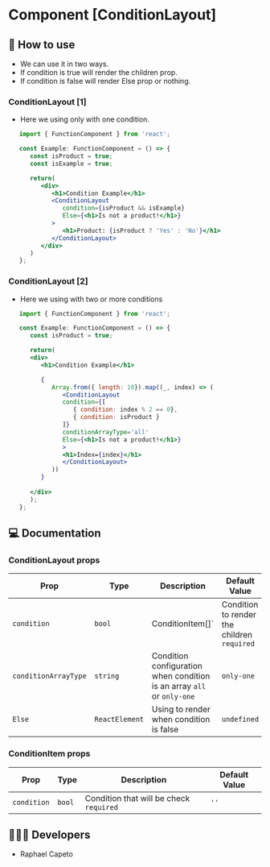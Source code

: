 # Component [ConditionLayout]

## 🚀 How to use
- We can use it in two ways.
- If condition is true will render the children prop.
- If condition is false will render Else prop or nothing.

### ConditionLayout [1]
- Here we using only with one condition.

```jsx
   import { FunctionComponent } from 'react';

   const Example: FunctionComponent = () => {
      const isProduct = true;
      const isExample = true;

      return(
         <div>
            <h1>Condition Example</h1>
            <ConditionLayout 
               condition={isProduct && isExample}
               Else={<h1>Is not a product!</h1>}
            >
               <h1>Product: {isProduct ? 'Yes' : 'No'}</h1>
            </ConditionLayout>
         </div>
      )
   };
```

### ConditionLayout [2]
- Here we using with two or more conditions

```jsx
   import { FunctionComponent } from 'react';

   const Example: FunctionComponent = () => {
      const isProduct = true;

      return(
      <div>
         <h1>Condition Example</h1>

         {
            Array.from({ length: 10}).map((_, index) => (
               <ConditionLayout 
               condition={[
                  { condition: index % 2 == 0},
                  { condition: isProduct }
               ]}
               conditionArrayType='all'
               Else={<h1>Is not a product!</h1>}
               >
               <h1>Index={index}</h1>
               </ConditionLayout>
            ))
         }
         
      </div>
      );
   };
```

## 💻 Documentation

### ConditionLayout props

| Prop | Type | Description                                                                                                                                         | Default Value |
| --------- | -------- | ------------------------------------------------------------------------------------------------------------------------------------------------------- | ----------------- |
| `condition`  | `bool` | ConditionItem[]` | Condition to render the children `required`| `''` |
| `conditionArrayType`  | `string` | Condition configuration when condition is an array `all` or `only-one` | `only-one` |
| `Else`  | `ReactElement` | Using to render when condition is false | `undefined` |

### ConditionItem props

| Prop | Type | Description                                                                                                                                         | Default Value |
| --------- | -------- | ------------------------------------------------------------------------------------------------------------------------------------------------------- | ----------------- |
| `condition`  | `bool` | Condition that will be check `required`| `''` |

## 👨🏻‍💻 Developers
- Raphael Capeto



